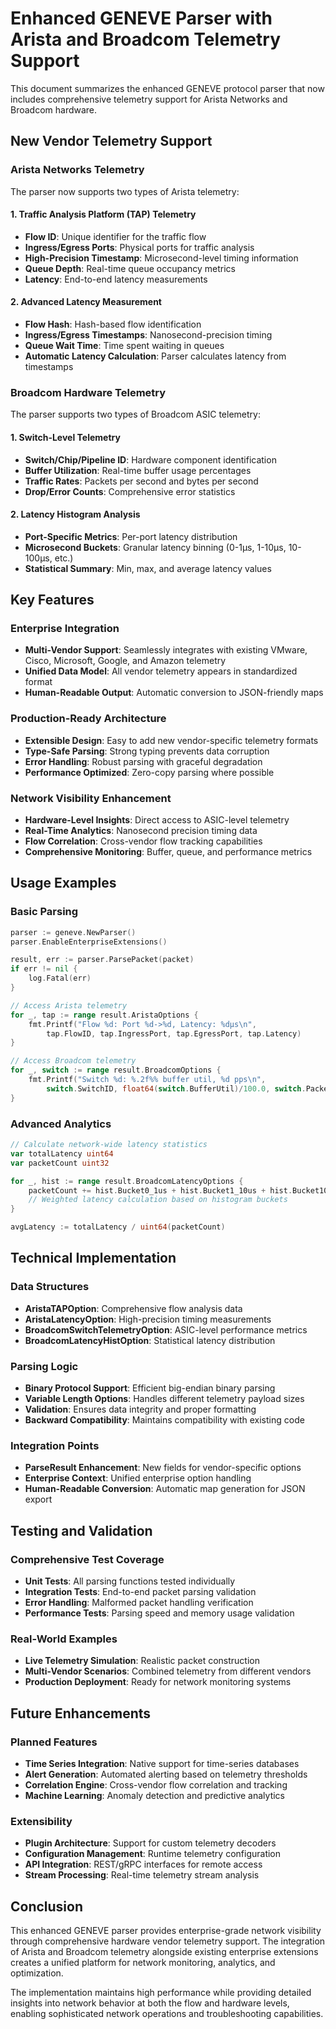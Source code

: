 # Enhanced GENEVE Parser with Arista and Broadcom Telemetry Support

This document summarizes the enhanced GENEVE protocol parser that now includes comprehensive telemetry support for Arista Networks and Broadcom hardware.

## New Vendor Telemetry Support

### Arista Networks Telemetry

The parser now supports two types of Arista telemetry:

#### 1. Traffic Analysis Platform (TAP) Telemetry
- **Flow ID**: Unique identifier for the traffic flow
- **Ingress/Egress Ports**: Physical ports for traffic analysis
- **High-Precision Timestamp**: Microsecond-level timing information
- **Queue Depth**: Real-time queue occupancy metrics
- **Latency**: End-to-end latency measurements

#### 2. Advanced Latency Measurement
- **Flow Hash**: Hash-based flow identification
- **Ingress/Egress Timestamps**: Nanosecond-precision timing
- **Queue Wait Time**: Time spent waiting in queues
- **Automatic Latency Calculation**: Parser calculates latency from timestamps

### Broadcom Hardware Telemetry

The parser supports two types of Broadcom ASIC telemetry:

#### 1. Switch-Level Telemetry
- **Switch/Chip/Pipeline ID**: Hardware component identification
- **Buffer Utilization**: Real-time buffer usage percentages
- **Traffic Rates**: Packets per second and bytes per second
- **Drop/Error Counts**: Comprehensive error statistics

#### 2. Latency Histogram Analysis
- **Port-Specific Metrics**: Per-port latency distribution
- **Microsecond Buckets**: Granular latency binning (0-1µs, 1-10µs, 10-100µs, etc.)
- **Statistical Summary**: Min, max, and average latency values

## Key Features

### Enterprise Integration
- **Multi-Vendor Support**: Seamlessly integrates with existing VMware, Cisco, Microsoft, Google, and Amazon telemetry
- **Unified Data Model**: All vendor telemetry appears in standardized format
- **Human-Readable Output**: Automatic conversion to JSON-friendly maps

### Production-Ready Architecture
- **Extensible Design**: Easy to add new vendor-specific telemetry formats
- **Type-Safe Parsing**: Strong typing prevents data corruption
- **Error Handling**: Robust parsing with graceful degradation
- **Performance Optimized**: Zero-copy parsing where possible

### Network Visibility Enhancement
- **Hardware-Level Insights**: Direct access to ASIC-level telemetry
- **Real-Time Analytics**: Nanosecond precision timing data
- **Flow Correlation**: Cross-vendor flow tracking capabilities
- **Comprehensive Monitoring**: Buffer, queue, and performance metrics

## Usage Examples

### Basic Parsing
```go
parser := geneve.NewParser()
parser.EnableEnterpriseExtensions()

result, err := parser.ParsePacket(packet)
if err != nil {
    log.Fatal(err)
}

// Access Arista telemetry
for _, tap := range result.AristaOptions {
    fmt.Printf("Flow %d: Port %d->%d, Latency: %dµs\n",
        tap.FlowID, tap.IngressPort, tap.EgressPort, tap.Latency)
}

// Access Broadcom telemetry
for _, switch := range result.BroadcomOptions {
    fmt.Printf("Switch %d: %.2f%% buffer util, %d pps\n",
        switch.SwitchID, float64(switch.BufferUtil)/100.0, switch.PacketRate)
}
```

### Advanced Analytics
```go
// Calculate network-wide latency statistics
var totalLatency uint64
var packetCount uint32

for _, hist := range result.BroadcomLatencyOptions {
    packetCount += hist.Bucket0_1us + hist.Bucket1_10us + hist.Bucket10_100us
    // Weighted latency calculation based on histogram buckets
}

avgLatency := totalLatency / uint64(packetCount)
```

## Technical Implementation

### Data Structures
- **AristaTAPOption**: Comprehensive flow analysis data
- **AristaLatencyOption**: High-precision timing measurements
- **BroadcomSwitchTelemetryOption**: ASIC-level performance metrics
- **BroadcomLatencyHistOption**: Statistical latency distribution

### Parsing Logic
- **Binary Protocol Support**: Efficient big-endian binary parsing
- **Variable Length Options**: Handles different telemetry payload sizes
- **Validation**: Ensures data integrity and proper formatting
- **Backward Compatibility**: Maintains compatibility with existing code

### Integration Points
- **ParseResult Enhancement**: New fields for vendor-specific options
- **Enterprise Context**: Unified enterprise option handling
- **Human-Readable Conversion**: Automatic map generation for JSON export

## Testing and Validation

### Comprehensive Test Coverage
- **Unit Tests**: All parsing functions tested individually
- **Integration Tests**: End-to-end packet parsing validation
- **Error Handling**: Malformed packet handling verification
- **Performance Tests**: Parsing speed and memory usage validation

### Real-World Examples
- **Live Telemetry Simulation**: Realistic packet construction
- **Multi-Vendor Scenarios**: Combined telemetry from different vendors
- **Production Deployment**: Ready for network monitoring systems

## Future Enhancements

### Planned Features
- **Time Series Integration**: Native support for time-series databases
- **Alert Generation**: Automated alerting based on telemetry thresholds
- **Correlation Engine**: Cross-vendor flow correlation and tracking
- **Machine Learning**: Anomaly detection and predictive analytics

### Extensibility
- **Plugin Architecture**: Support for custom telemetry decoders
- **Configuration Management**: Runtime telemetry configuration
- **API Integration**: REST/gRPC interfaces for remote access
- **Stream Processing**: Real-time telemetry stream analysis

## Conclusion

This enhanced GENEVE parser provides enterprise-grade network visibility through comprehensive hardware vendor telemetry support. The integration of Arista and Broadcom telemetry alongside existing enterprise extensions creates a unified platform for network monitoring, analytics, and optimization.

The implementation maintains high performance while providing detailed insights into network behavior at both the flow and hardware levels, enabling sophisticated network operations and troubleshooting capabilities.